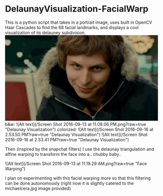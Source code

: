# DelaunayVisualization-FacialWarp
This is a python script that takes in a portrait image, uses built in OpenCV Haar Cascades to find the 68 facial landmarks, 
and displays a cool visualization of its delauney subdivision.  
![Alt text](/michaelcera.jpg "Original Michael Cera")
b&w:
![Alt text](/Screen Shot 2016-09-13 at 11.08.06 PM.png?raw=true "Delaunay Visualization")
colorized:
![Alt text](/Screen Shot 2016-09-16 at 2.53.50 PM?raw=true "Delaunay Visualization")
![Alt text](/Screen Shot 2016-09-16 at 2.53.41 PM?raw=true "Delaunay Visualization")


Then (inspired by the snapchat filters) I use the delaunay triangulation and affine warping to transform the face into a.. 
chubby baby..

![Alt text](/Screen Shot 2016-09-13 at 11.19.29 AM.png?raw=true "Face Warping")

I plan on experimenting with this facial warping more so that this filtering can be done autonomously 
(right now it is slightly catered to the michaelcera.jpg image provided)
